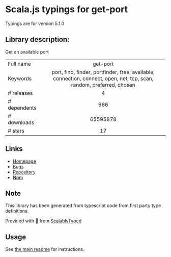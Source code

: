 
# Scala.js typings for get-port

Typings are for version 5.1.0

## Library description:
Get an available port

|                    |                 |
| ------------------ | :-------------: |
| Full name          | get-port |
| Keywords           | port, find, finder, portfinder, free, available, connection, connect, open, net, tcp, scan, random, preferred, chosen |
| # releases         | 4 |
| # dependents       | 666 |
| # downloads        | 65595878 |
| # stars            | 17 |

## Links
- [Homepage](https://github.com/sindresorhus/get-port#readme)
- [Bugs](https://github.com/sindresorhus/get-port/issues)
- [Repository](https://github.com/sindresorhus/get-port)
- [Npm](https://www.npmjs.com/package/get-port)
    


## Note
This library has been generated from typescript code from first party type definitions.

Provided with :purple_heart: from [ScalablyTyped](https://github.com/oyvindberg/ScalablyTyped)

## Usage
See [the main readme](../../readme.md) for instructions.


